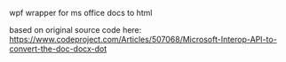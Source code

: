 wpf wrapper for ms office docs to html

based on original source code here: https://www.codeproject.com/Articles/507068/Microsoft-Interop-API-to-convert-the-doc-docx-dot
